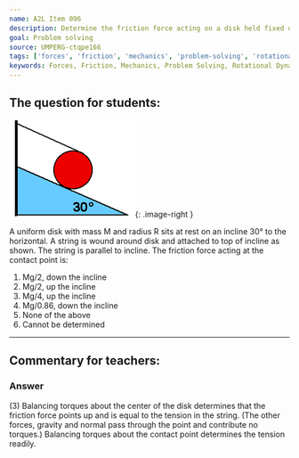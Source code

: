 ```yaml
---
name: A2L Item 096
description: Determine the friction force acting on a disk held fixed on an incline by a string wrapped around the disk and attached to the top of the incline.
goal: Problem solving
source: UMPERG-ctqpe166
tags: ['forces', 'friction', 'mechanics', 'problem-solving', 'rotational-dynamics']
keywords: Forces, Friction, Mechanics, Problem Solving, Rotational Dynamics
---
```


## The question for students:

![Item096_fig1.gif](../images/Item096_fig1.gif){: .image-right } 

A uniform disk with mass M and radius R sits at rest on an incline
30&deg; to the horizontal.  A string is wound around disk and attached
to top of incline as shown.  The string is parallel to incline.  The
friction force acting at the contact point is:

1. Mg/2, down the incline
2. Mg/2, up the incline
3. Mg/4, up the incline
4. Mg/0.86, down the incline
5. None of the above
6. Cannot be determined

<hr/>

## Commentary for teachers:

### Answer

(3) Balancing torques about the center of the disk determines that the
friction force points up and is equal to the tension in the string. (The
other forces, gravity and normal pass through the point and contribute
no torques.) Balancing torques about the contact point determines the
tension readily.
